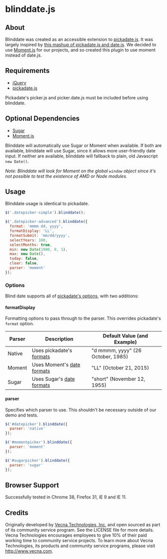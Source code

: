 # blinddate.js

## About
Blinddate was created as an accessible extension to [pickadate.js](http://amsul.ca/pickadate.js/).
It was largely inspired by [this mashup of pickadate.js and date.js](http://codepen.io/sixsided/pen/Eldsq).
We decided to use [Moment.js](http://momentjs.com/) for our projects, and so created this plugin to use
moment instead of date.js.

## Requirements
- [jQuery](http://jquery.com/)
- [pickadate.js](http://amsul.ca/pickadate.js/)

Pickadate's picker.js and picker.date.js must be included before using blinddate.

## Optional Dependencies
- [Sugar](http://sugarjs.com/)
- [Moment.js](http://momentjs.com/)

Blinddate will automatically use Sugar or Moment when available. If both are available, blinddate will
use Sugar, since it allows more user-friendly date input. If neither are available, blinddate will
fallback to plain, old Javascript <code>new Date()</code>.

*Note: Blinddate will look for Moment on the global <code>window</code> object since it's not possible to
test the existence of AMD or Node modules.*

## Usage
Blinddate usage is identical to pickadate.
```javascript
$('.datepicker-simple').blinddate();

$('.datepicker-advanced').blinddate({
  format: 'mmmm dd, yyyy',
  formatDisplay: 'LL',
  formatSubmit: 'mm/dd/yyyy',
  selectYears: 100,
  selectMonths: true,
  min: new Date(1900, 0, 1),
  max: new Date(),
  today: false,
  clear: false,
  parser: 'moment'
});
```

### Options
Blind date supports all of [pickadate's options](http://amsul.ca/pickadate.js/date.htm#options),
with two additions:

#### formatDisplay
Formatting options to pass through to the parser. This overrides pickadate's <code>format</code> option.

Parser | Description | Default Value (and Example)
------ | ----------- | -----------------------
Native | Uses pickadate's [formats](http://amsul.ca/pickadate.js/date.htm#formats)   | "d mmmm, yyyy" (26 October, 1985)
Moment | Uses Moment's [date formats](http://momentjs.com/docs/#/displaying/format/) | "LL" (October 21, 2015)
Sugar  | Uses Sugar's [date formats](http://sugarjs.com/dates#formatting_dates)      | "short" (November 12, 1955)

#### parser
Specifies which parser to use. This shouldn't be necessary outside of our demo
and tests.

```javascript
$('#datepicker').blinddate({
  parser: 'native'
});

$('#momentpicker').blinddate({
  parser: 'moment'
});

$('#sugarpicker').blinddate({
  parser: 'sugar'
});
```

## Browser Support
Successfully tested in Chrome 38, Firefox 31, IE 9 and IE 11.

## Credits
Originally developed by [Vecna Technologies, Inc.](http://www.vecna.com/) and open sourced as part of its community service program. See the LICENSE file for more details.
Vecna Technologies encourages employees to give 10% of their paid working time to community service projects.
To learn more about Vecna Technologies, its products and community service programs, please visit http://www.vecna.com.
